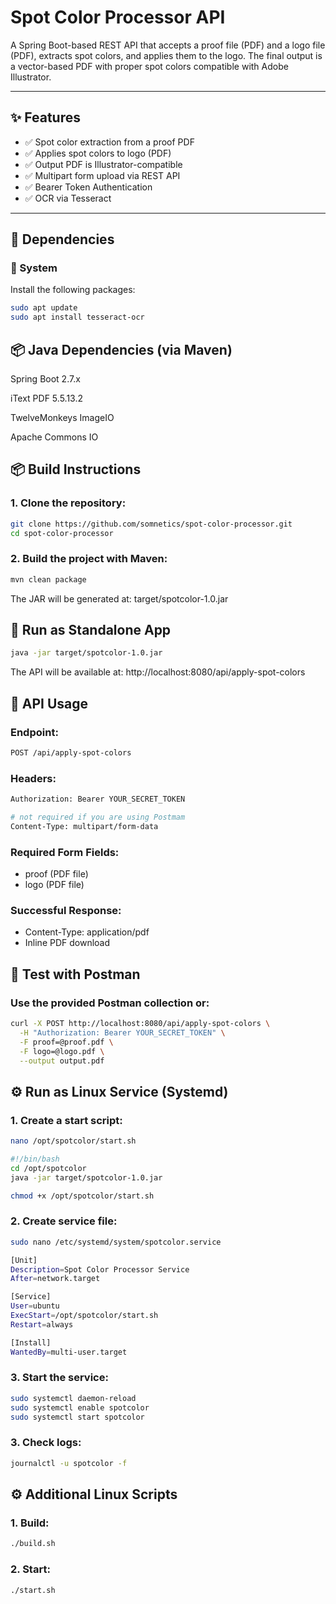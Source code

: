 # Spot Color Processor API

A Spring Boot-based REST API that accepts a proof file (PDF) and a logo file (PDF), extracts spot colors, and applies them to the logo. The final output is a vector-based PDF with proper spot colors compatible with Adobe Illustrator.

---

## ✨ Features

- ✅ Spot color extraction from a proof PDF
- ✅ Applies spot colors to logo (PDF)
- ✅ Output PDF is Illustrator-compatible
- ✅ Multipart form upload via REST API
- ✅ Bearer Token Authentication
- ✅ OCR via Tesseract

---

## 🔧 Dependencies

### 🧱 System

Install the following packages:

```bash
sudo apt update
sudo apt install tesseract-ocr
```

## 📦 Java Dependencies (via Maven)

Spring Boot 2.7.x

iText PDF 5.5.13.2

TwelveMonkeys ImageIO

Apache Commons IO

## 📦 Build Instructions

### 1. Clone the repository:
```bash
git clone https://github.com/somnetics/spot-color-processor.git
cd spot-color-processor
```

### 2. Build the project with Maven:
```bash
mvn clean package
```

The JAR will be generated at: target/spotcolor-1.0.jar

## 🚀 Run as Standalone App
```bash
java -jar target/spotcolor-1.0.jar
```

The API will be available at: http://localhost:8080/api/apply-spot-colors


## 🔐 API Usage
### Endpoint:

```bash
POST /api/apply-spot-colors
```

### Headers:
```bash
Authorization: Bearer YOUR_SECRET_TOKEN

# not required if you are using Postmam
Content-Type: multipart/form-data 
```

### Required Form Fields:
- proof (PDF file)
- logo (PDF file)

### Successful Response:
- Content-Type: application/pdf
- Inline PDF download

## 🧪 Test with Postman
### Use the provided Postman collection or:
```bash
curl -X POST http://localhost:8080/api/apply-spot-colors \
  -H "Authorization: Bearer YOUR_SECRET_TOKEN" \
  -F proof=@proof.pdf \
  -F logo=@logo.pdf \
  --output output.pdf
```

## ⚙️ Run as Linux Service (Systemd)
### 1. Create a start script:
```bash
nano /opt/spotcolor/start.sh
```

```bash
#!/bin/bash
cd /opt/spotcolor
java -jar target/spotcolor-1.0.jar
```

```bash
chmod +x /opt/spotcolor/start.sh
```

### 2. Create service file:
```bash
sudo nano /etc/systemd/system/spotcolor.service
```
```bash
[Unit]
Description=Spot Color Processor Service
After=network.target

[Service]
User=ubuntu
ExecStart=/opt/spotcolor/start.sh
Restart=always

[Install]
WantedBy=multi-user.target
```

### 3. Start the service:
```bash
sudo systemctl daemon-reload
sudo systemctl enable spotcolor
sudo systemctl start spotcolor
```

### 3. Check logs:
```bash
journalctl -u spotcolor -f
```

## ⚙️ Additional Linux Scripts
### 1. Build:
```bash
./build.sh
```

### 2. Start:
```bash
./start.sh
```

